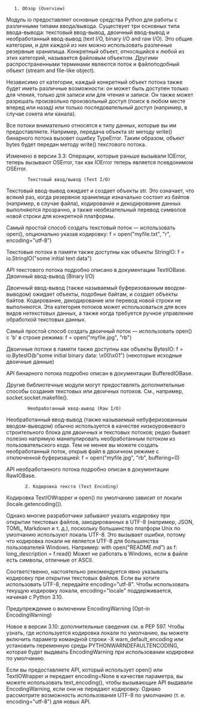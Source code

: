        1. Обзор (Overview)

Модуль io предоставляет основные средства Python для работы с различными типами
ввода/вывода. Существует три основных типа ввода-вывода: текстовый ввод-вывод,
двоичный ввод-вывод и необработанный ввод-вывод (text I/O, binary I/O and raw I/O).
Это общие категории, и для каждой из них можно использовать различные резервные
хранилища. Конкретный объект, относящийся к любой из этих категорий, называется
файловым объектом. Другими распространенными терминами являются поток и
файлоподобный объект (stream and file-like object).

Независимо от категории, каждый конкретный объект потока также будет иметь различные
возможности: он может быть доступен только для чтения, только для записи или для
чтения и записи. Он также может разрешать произвольнo произвольный доступ (поиск в
любом месте вперед или назад) или только последовательный доступ (например, в случае
сокета или канала).

Все потоки внимательно относятся к типу данных, которые вы им предоставляете.
Например, передача объекта str методу write() бинарного потока вызовет ошибку
TypeError. Таким образом, объект bytes будет передан методу write() текстового потока.

Изменено в версии 3.3: Операции, которые раньше вызывали IOError, теперь вызывают
OSError, так как IOError теперь является псевдонимом OSError.

            Текстовый ввод/вывод (Text I/O)

Текстовый ввод-вывод ожидает и создает объекты str. Это означает, что всякий раз,
когда резервное хранилище изначально состоит из байтов (например, в случае файла),
кодирование и декодирование данных выполняются прозрачно, а также необязательный
перевод символов новой строки для конкретной платформы.

Самый простой способ создать текстовый поток — использовать open(), опционально
указав кодировку:
    f = open("myfile.txt", "r", encoding="utf-8")

Текстовые потоки в памяти также доступны как объекты StringIO:
    f = io.StringIO("some initial text data")

API текстового потока подробно описано в документации TextIOBase.
            Двоичный ввод-вывод (Binary I/O)

Двоичный ввод-вывод (также называемый буферизованным вводом-выводом) ожидает объекты,
подобные байтам, и создает объекты байтов. Кодирование, декодирование или перевод
новой строки не выполняются. Эта категория потоков может использоваться для всех
видов нетекстовых данных, а также когда требуется ручное управление обработкой
текстовых данных.

Самый простой способ создать двоичный поток — использовать open() с 'b' в строке режима:
    f = open("myfile.jpg", "rb")

Двоичные потоки в памяти также доступны как объекты BytesIO:
    f = io.BytesIO(b"some initial binary data: \x00\x01")
                    (некоторые исходные двоичные данные)

API бинарного потока подробно описан в документации BufferedIOBase.

Другие библиотечные модули могут предоставлять дополнительные способы создания
текстовых или двоичных потоков. См., например, socket.socket.makefile().

            Необработанный ввод-вывод (Raw I/O)

Необработанный ввод-вывод (также называемый небуферизованным вводом-выводом) обычно
используется в качестве низкоуровневого строительного блока для двоичных и текстовых
потоков; редко бывает полезно напрямую манипулировать необработанным потоком из
пользовательского кода. Тем не менее вы можете создать необработанный поток, открыв
файл в двоичном режиме с отключенной буферизацией:
    f = open("myfile.jpg", "rb", buffering=0)

API необработанного потока подробно описан в документации RawIOBase.

           2. Кодировка текста (Text Encoding)

Кодировка TextIOWrapper и open() по умолчанию зависит от локали (locale.getencoding()).

Однако многие разработчики забывают указать кодировку при открытии текстовых файлов,
закодированных в UTF-8 (например, JSON, TOML, Markdown и т. д.), поскольку большинство
платформ Unix по умолчанию используют локаль UTF-8. Это вызывает ошибки, потому что
кодировка локали не является UTF-8 для большинства пользователей Windows. Например:
with open("README.md") as f:
    long_description = f.read()
Может не работать в Windows, если в файле есть символы, отличные от ASCII.

Соответственно, настоятельно рекомендуется явно указывать кодировку при открытии
текстовых файлов. Если вы хотите использовать UTF-8, передайте encoding="utf-8".
Чтобы использовать текущую кодировку локали, encoding="locale" поддерживается,
начиная с Python 3.10.

Предупреждение о включении EncodingWarning (Opt-in EncodingWarning)

Новое в версии 3.10: дополнительные сведения см. в PEP 597.
Чтобы узнать, где используется кодировка локали по умолчанию, вы можете включить
параметр командной строки -X warn_default_encoding или установить переменную среды
PYTHONWARNDEFAULTENCODING, которая будет выдавать EncodingWarning при использовании
кодировки по умолчанию.

Если вы предоставляете API, который использует open() или TextIOWrapper и передает
encoding=None в качестве параметра, вы можете использовать text_encoding(), чтобы
вызывающие API выдавали EncodingWarning, если они не передают кодировку. Однако
рассмотрите возможность использования UTF-8 по умолчанию (т. е. encoding="utf-8")
для новых API.
